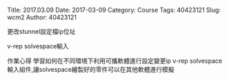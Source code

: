 Title: 2017.03.09
Date: 2017-03-09
Category: Course
Tags: 40423121
Slug: wcm2
Author: 40423121

更改stunnel設定檔ip位址

v-rep solvespace輸入


作業心得
學習如何在不同環境下利用可攜軟體進行設定變更ip 
v-rep solvespace輸入組件,讓solvespace繪製好的零件可以在其他軟體進行模擬

<!-- PELICAN_END_SUMMARY -->





